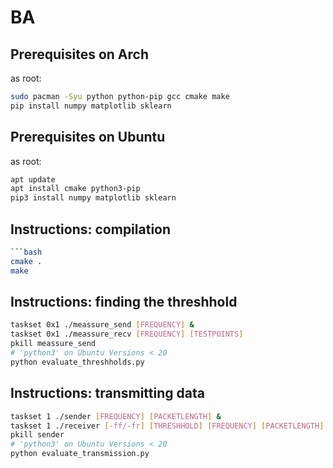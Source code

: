 # BA

## Prerequisites on Arch

as root:

```bash
sudo pacman -Syu python python-pip gcc cmake make
pip install numpy matplotlib sklearn
```

## Prerequisites on Ubuntu

as root:

```bash
apt update
apt install cmake python3-pip
pip3 install numpy matplotlib sklearn
```

## Instructions: compilation
```bash
```bash
cmake .
make
```

## Instructions: finding the threshhold

```bash
taskset 0x1 ./meassure_send [FREQUENCY] &
taskset 0x1 ./meassure_recv [FREQUENCY] [TESTPOINTS]
pkill meassure_send
# 'python3' on Ubuntu Versions < 20
python evaluate_threshholds.py
```

## Instructions: transmitting data

```bash
taskset 1 ./sender [FREQUENCY] [PACKETLENGTH] &
taskset 1 ./receiver [-ff/-fr] [THRESHHOLD] [FREQUENCY] [PACKETLENGTH]
pkill sender
# 'python3' on Ubuntu Versions < 20
python evaluate_transmission.py
```
